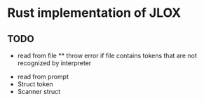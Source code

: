 # Rust implementation of JLOX
## TODO
* read from file
** throw error if file contains tokens that are not recognized by interpreter  
- read from prompt
- Struct token
- Scanner struct

